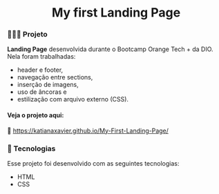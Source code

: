 <h1 align="center">
  My first Landing Page
</h1>

### 👩🏻‍💻 Projeto

<strong>Landing Page</strong> desenvolvida durante o Bootcamp Orange Tech + da DIO. Nela foram trabalhadas:
 
- header e footer,
- navegação entre sections,
- inserção de imagens,
- uso de âncoras e
- estilização com arquivo externo (CSS).

#### Veja o projeto aqui:
🔗 https://katianaxavier.github.io/My-First-Landing-Page/

### 💫 Tecnologias

Esse projeto foi desenvolvido com as seguintes tecnologias:

- HTML
- CSS
